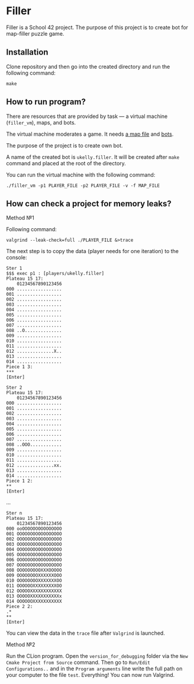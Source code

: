 # Filler



Filler is a School 42 project. The purpose of this project is to create bot for map-filler puzzle game.


## Installation

Clone repository and then go into the created directory and run the following command:

```
make
```

## How to run program?

There are resources that are provided by task — a virtual machine (`filler_vm`), maps, and bots. 

The virtual machine moderates a game. It needs [a map file](/working_draft/maps) and [bots](/working_draft/players).

The purpose of the project is to create own bot.

A name of the created bot is `ukelly.filler`. It will be created after `make` command and placed at the root of the directory.

You can run the virtual machine with the following command:

```
./filler_vm -p1 PLAYER_FILE -p2 PLAYER_FILE -v -f MAP_FILE
```

## How can check a project for memory leaks?

Method №1

Following command:

```
valgrind --leak-check=full ./PLAYER_FILE &>trace
```

The next step is to copy the data (player needs for one iteration) to the console:

```
Ster 1
$$$ exec p1 : [players/ukelly.filler]
Plateau 15 17:
    01234567890123456
000 .................
001 .................
002 .................
003 .................
004 .................
005 .................
006 .................
007 .................
008 ..O..............
009 .................
010 .................
011 .................
012 ..............X..
013 .................
014 .................
Piece 1 3:
***
[Enter]
```
```
Ster 2
Plateau 15 17:
    01234567890123456
000 .................
001 .................
002 .................
003 .................
004 .................
005 .................
006 .................
007 .................
008 ..OOO............
009 .................
010 .................
011 .................
012 ..............xx.
013 .................
014 .................
Piece 1 2:
**
[Enter]
```

...

```
Ster n
Plateau 15 17:
    01234567890123456
000 ooOOOOOOOOOOOOOOO
001 OOOOOOOOOOOOOOOOO
002 OOOOOOOOOOOOOOOOO
003 OOOOOOOOOOOOOOOOO
004 OOOOOOOOOOOOOOOOO
005 OOOOOOOOOOOOOOOOO
006 OOOOOOOOOOOOOOOOO
007 OOOOOOOOOOOOOOOOO
008 OOOOOOOOOXXXOOOOO
009 OOOOOOOOXXXXXXOOO
010 OOOOOOOOXXXXXXXOO
011 OOOOOOXXXXXXXXXOO
012 OOOOOXXXXXXXXXXXX
013 OOOOOXXXXXXXXXXXx
014 OOOOOOXXXXXXXXXXX
Piece 2 2:
.*
**
[Enter]
```

You can view the data in the `trace` file after `Valgrind` is launched.

Method №2

Run the CLion program. Open the `version_for_debugging` folder via the `New Cmake Project from Source` command. Then go to `Run/Edit Configurations..` and in the `Program arguments` line write the full path on your computer to the file `test`. Everything! You can now run Valgrind.
